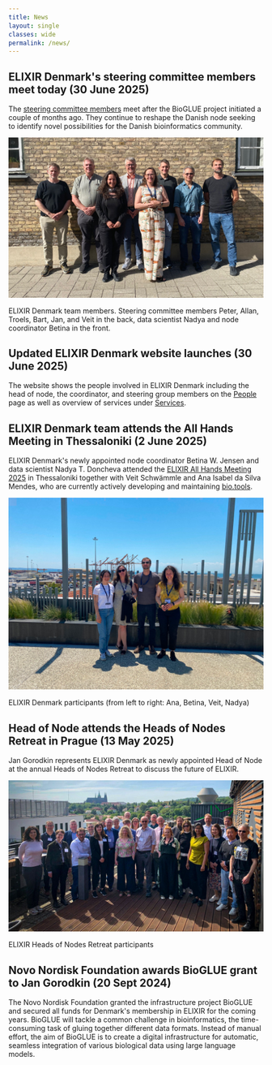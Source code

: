 ```yaml
---
title: News
layout: single
classes: wide
permalink: /news/
---
```


## ELIXIR Denmark's steering committee members meet today (30 June 2025)

The [steering committee members](people.md#steering-committee) meet after the BioGLUE project initiated a couple of months ago. They continue to reshape the Danish node seeking to identify novel possibilities for the Danish bioinformatics community.

<div class="centered-image-title">
  <img alt="Group picture SG" src="/assets/images/group_picture_SG_250630_scaled.jpg" />
  <p>ELIXIR Denmark team members. Steering committee members Peter, Allan, Troels, Bart, Jan, and Veit in the back, data scientist Nadya and node coordinator Betina in the front.</p>
</div>

## Updated ELIXIR Denmark website launches (30 June 2025)

The website shows the people involved in ELIXIR Denmark including the head of node, the coordinator, and steering group members on the [People](people.md) page as well as overview of services under [Services](services.md).  


## ELIXIR Denmark team attends the All Hands Meeting in Thessaloniki (2 June 2025)

ELIXIR Denmark's newly appointed node coordinator Betina W. Jensen and data scientist Nadya T. Doncheva attended the [ELIXIR All Hands Meeting 2025](https://elixir-events.eventscase.com/EN/ahm2025) in Thessaloniki together with Veit Schwämmle and Ana Isabel da Silva Mendes, who are currently actively developing and maintaining [bio.tools](https://bio.tools/). 

<div class="centered-image-title">
  <img alt="Group picture AHM25" src="/assets/images/group_picture_DK_scaled.jpg" />
  <p>ELIXIR Denmark participants (from left to right: Ana, Betina, Veit, Nadya)</p>
</div>


## Head of Node attends the Heads of Nodes Retreat in Prague (13 May 2025)

Jan Gorodkin represents ELIXIR Denmark as newly appointed Head of Node at the annual Heads of Nodes Retreat to discuss the future of ELIXIR.

<div class="centered-image-title">
  <img alt="Group picture HoN25" src="/assets/images/group_picture_hon_2025_scaled.jpg" />
  <p>ELIXIR Heads of Nodes Retreat participants</p>
</div>


## Novo Nordisk Foundation awards BioGLUE grant to Jan Gorodkin (20 Sept 2024)

The Novo Nordisk Foundation granted the infrastructure project BioGLUE and secured all funds for Denmark's membership in ELIXIR for the coming years. BioGLUE will tackle a common challenge in bioinformatics, the time-consuming task of gluing together different data formats. Instead of manual effort, the aim of BioGLUE is to create a digital infrastructure for automatic, seamless integration of various biological data using large language models.
